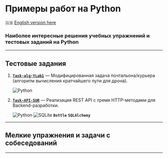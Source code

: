 # Примеры работ на Python #

:gb: [English version here](README.md)

### Наиболее интересные решения учебных упражнений и тестовых заданий на Python ###

----

## Тестовые задания ##

1. [**`Task-alg-YLab1`**](https://github.com/wildfielded/samples-python/tree/master/Task-alg-YL1)&nbsp;&mdash;
Модифицированная задача почтальона/курьера (алгоритм вычисления кратчайшего пути для дрона).

    ![Python](https://img.shields.io/badge/python-3670A0?style=plastic&logo=python&logoColor=ffdd54)

2. [**`Task-API-SUR`**](https://github.com/wildfielded/samples-python/tree/master/Task-API-SUR)&nbsp;&mdash;
Реализация REST API с тремя HTTP-методами для Backend-разработки.

    ![Python](https://img.shields.io/badge/python-3670A0?style=plastic&logo=python&logoColor=ffdd54)
    ![SQLite](https://img.shields.io/badge/sqlite-%2307405e.svg?style=plastic&logo=sqlite&logoColor=white)
    **`Bottle`**
    **`SQLAlchemy`**

----

## Мелкие упражнения и задачи с собеседований ##

----
